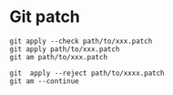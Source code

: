 # Git patch

```text
git apply --check path/to/xxx.patch
git apply path/to/xxx.patch
git am path/to/xxx.patch
```

```text
git  apply --reject path/to/xxxx.patch
git am --continue
```

